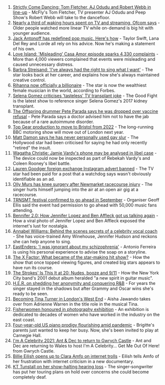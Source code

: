 1. [Strictly Come Dancing: Tom Fletcher, AJ Odudu and Robert Webb in line-up](https://www.bbc.co.uk/news/entertainment-arts-58089932) - McFly's Tom Fletcher, TV presenter AJ Odudu and Peep Show's Robert Webb will take to the dancefloor.
2. [Nearly a third of waking hours spent on TV and streaming, Ofcom says](https://www.bbc.co.uk/news/technology-58086629) - Older people watched more linear TV while on-demand is big hit with younger audience.
3. [Jack Antonoff has redefined pop music. Here's how](https://www.bbc.co.uk/news/entertainment-arts-58085468) - Taylor Swift, Lana Del Rey and Lorde all rely on his advice. Now he's making a statement of his own.
4. [Love Island: 'Misleading' Casa Amor episode sparks 4,330 complaints](https://www.bbc.co.uk/news/entertainment-arts-58085465) - More than 4,000 viewers complained that events were misleading and caused unnecessary distress.
5. [Barbra Streisand: 'I've always had the right to sing what I want'](https://www.bbc.co.uk/news/entertainment-arts-58056164) - The star looks back at her career, and explains how she's always maintained creative control.
6. [Rihanna now officially a billionaire](https://www.bbc.co.uk/news/world-us-canada-58092465) - The star is now the wealthiest female musician in the world, according to Forbes.
7. [Selena Gomez criticises 'tasteless' TV transplant joke](https://www.bbc.co.uk/news/entertainment-arts-58083763) - The Good Fight is the latest show to reference singer Selena Gomez's 2017 kidney transplant.
8. [The Offspring drummer Pete Parada says he was dropped over vaccine refusal](https://www.bbc.co.uk/news/entertainment-arts-58085459) - Pete Parada says a doctor advised him not to have the jab because of a rare autoimmune disorder.
9. [Top Gear production to move to Bristol from 2022](https://www.bbc.co.uk/news/entertainment-arts-58086981) - The long-running BBC motoring show will move out of London next year.
10. [Matt Damon says he has never personally used gay slur](https://www.bbc.co.uk/news/entertainment-arts-58069170) - The Hollywood star had been criticised for saying he had only recently "retired" the insult.
11. [Wagatha Christie: Jamie Vardy's phone may be analysed in libel case](https://www.bbc.co.uk/news/newsbeat-58093015) - The device could now be inspected as part of Rebekah Vardy's and Coleen Rooney's libel battle.
12. [Lauren Goodger foreign exchange Instagram advert banned](https://www.bbc.co.uk/news/newsbeat-58084534) - The TV star had been paid for a post that a watchdog says wasn't obviously identifiable as an ad.
13. [Olly Murs has knee surgery after Newmarket racecourse injury](https://www.bbc.co.uk/news/uk-england-suffolk-58091631) - The singer hurts himself jumping into the air at an open air gig at a racecourse.
14. [TRNSMT festival confirmed to go ahead in September](https://www.bbc.co.uk/news/uk-scotland-glasgow-west-58085069) - Organiser Geoff Ellis said the event had permission to go ahead with 50,000 music fans attending.
15. [Bennifer 2.0: How Jennifer Lopez and Ben Affleck got us talking again](https://www.bbc.co.uk/news/entertainment-arts-58030649) - How a viral photo of Jennifer Lopez and Ben Affleck exposed the internet's lust for nostalgia.
16. [Annabel Williams: Behind the scenes secrets of a celebrity vocal coach](https://www.bbc.co.uk/news/newsbeat-57992447) - She has voice-trained Amy Winehouse, Jennifer Hudson and reckons she can help anyone to sing.
17. [EastEnders: 'I was ignorant about my schizophrenia'](https://www.bbc.co.uk/news/newsbeat-57986350) - Antonio Ferreira is using his personal experience to advise the soap on a storyline.
18. [The X Factor: What became of the star-making hit show?](https://www.bbc.co.uk/news/entertainment-arts-58024286) - How the show that once topped viewing figures, and created big stars appears to have run its course.
19. [The Strokes' Is This It at 20: Nudes, booze and 9/11](https://www.bbc.co.uk/news/entertainment-arts-57967493) - How the New York City band's 2001 debut album heralded "a new spirit in guitar music".
20. [H.E.R. on shedding her anonymity and conquering R&B](https://www.bbc.co.uk/news/entertainment-arts-57987421) - For years the singer stayed in the shadows but after Grammy and Oscar wins she's ready to be seen.
21. [Becoming Tina Turner in London's West End](https://www.bbc.co.uk/news/entertainment-arts-58017932) - Aisha Jawando takes over from Adrienne Warren in the title role in the musical Tina.
22. [Fisherwomen honoured in photography exhibition](https://www.bbc.co.uk/news/uk-england-norfolk-58077623) - An exhibition is dedicated to decades of women who have worked in the industry on the east coast.
23. [Four-year-old US piano prodigy flourishing amid pandemic](https://www.bbc.co.uk/news/world-us-canada-58094008) - Brigitte's parents just wanted to keep her busy. Now, she's been invited to play at Carnegie Hall.
24. [I'm A Celebrity 2021: Ant & Dec to return to Gwrych Castle](https://www.bbc.co.uk/news/uk-wales-58071771) - Ant and Dec are returning to Wales to host I'm A Celebrity... Get Me Out Of Here! from Gwrych Castle.
25. [Billie Eilish opens up to Clara Amfo on internet trolls](https://www.bbc.co.uk/news/entertainment-arts-58039782) - Eilish tells Amfo of her frustration with internet criticism in a new documentary.
26. [KT Tunstall on her show-halting hearing loss](https://www.bbc.co.uk/news/entertainment-arts-58033812) - The singer-songwriter has put her touring plans on hold over concerns she could become completely deaf.
